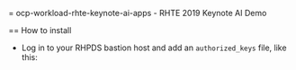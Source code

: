 = ocp-workload-rhte-keynote-ai-apps - RHTE 2019 Keynote AI Demo

== How to install


* Log in to your RHPDS bastion host and add an `authorized_keys` file, like this: